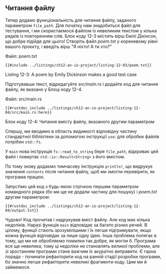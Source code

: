 ## Читання файлу

Тепер додамо функціональність для читання файлу, заданого параметром `file_path`. Для початку нам знадобиться файл для тестування, і ми скористаємося файлом із невеликим текстом у кілька рядків із повторенням слів. Блок коду 12-3 містить вірш Емілі Дікінсон, що добре підійде для цього! Створіть файл *poem.txt* у кореневому рівні вашого проєкту, і введіть вірш "Я ніхто! А ти хто?"

<span class="filename">Файл: poem.txt</span>

```text
{{#include ../listings/ch12-an-io-project/listing-12-03/poem.txt}}
```


<span class="caption">Listing 12-3: A poem by Emily Dickinson makes a good test case</span>

Підготувавши текст, відредагуйте *src/main.rs* і додайте код для читання файлу, як вказано у Блоці коду 12-4.

<span class="filename">Файл: src/main.rs</span>

```rust,should_panic,noplayground
{{#rustdoc_include ../listings/ch12-an-io-project/listing-12-04/src/main.rs:here}}
```


<span class="caption">Блок коду 12-4: Читання вмісту файлу, вказаного другим параметром</span>

Спершу, ми вводимо в область видимості відповідну частину стандартної бібліотеки за допомогою інструкції `use`: для обробки файлів потрібен `std::fs`.

У `main` нова інструкція `fs::read_to_string` бере `file_path`, відкриває цей файл і повертає `std::io::Result<String>` з його вмістом.

По тому знову додаємо тимчасову інструкцію `println!`, що видрукує значення `contents` після читання файлу, щоб ми змогли перевірити, як програма працює.

Запустімо цей код з будь-якою стрічкою першим параметром командного рядка (бо ми ще не додали частину для пошуку) і *poem.txt* другим параметром:

```console
{{#rustdoc_include ../listings/ch12-an-io-project/listing-12-04/output.txt}}
```

Чудово! Код прочитав і надрукував вміст файлу. Але код має кілька недоліків. Наразі функція `main` відповідає за багато різних речей. В цілому, функції стають зрозумілішими і їх легше підтримувати, якщо кожна функція відповідає за лише одну ідею. Інша проблема полягає в тому, що ми не обробляємо помилки так добре, як могли б. Програма все ще невелика, тому ці недоліки не становлять великої проблеми, але зі зростанням програми стане важчим їх акуратно виправити. Є гарна порада - починати рефакторити код на ранній стадії розробки програми, бо значно легше рефакторити невеликі фрагменти коду. Цим ми й займемося.
